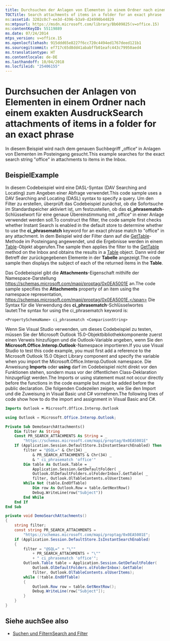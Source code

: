```yaml
---
title: Durchsuchen der Anlagen von Elementen in einem Ordner nach einem exakten Ausdruck
TOCTitle: Search attachments of items in a folder for an exact phrase
ms:assetid: 3202c0c7-ee3d-4396-b3a9-d24990b44829
ms:mtpsurl: https://msdn.microsoft.com/library/Bb609825(v=office.15)
ms:contentKeyID: 55119889
ms.date: 07/24/2014
mtps_version: v=office.15
ms.openlocfilehash: 915ddd65e8227f6cc720c4494ed1767deed121b1
ms.sourcegitcommit: ef717c65d8dd41ababffb01eafc443c79950aed4
ms.translationtype: HT
ms.contentlocale: de-DE
ms.lasthandoff: 10/04/2018
ms.locfileid: "25406155"
---
```

# <a name="search-attachments-of-items-in-a-folder-for-an-exact-phrase"></a><span data-ttu-id="86b34-102">Durchsuchen der Anlagen von Elementen in einem Ordner nach einem exakten Ausdruck</span><span class="sxs-lookup"><span data-stu-id="86b34-102">Search attachments of items in a folder for an exact phrase</span></span>

<span data-ttu-id="86b34-103">In diesem Beispiel wird nach dem genauen Suchbegriff „office“ in Anlagen von Elementen im Posteingang gesucht.</span><span class="sxs-lookup"><span data-stu-id="86b34-103">This example searches for the exact search string "office" in attachments to items in the Inbox.</span></span>

## <a name="example"></a><span data-ttu-id="86b34-104">Beispiel</span><span class="sxs-lookup"><span data-stu-id="86b34-104">Example</span></span>

<span data-ttu-id="86b34-105">In diesem Codebeispiel wird eine DASL-Syntax (DAV Searching and Locating) zum Angeben einer Abfrage verwendet.</span><span class="sxs-lookup"><span data-stu-id="86b34-105">This code sample uses a DAV Searching and Locating (DASL) syntax to specify a query.</span></span> <span data-ttu-id="86b34-106">Um den Filter zu erstellen, überprüft das Codebeispiel zunächst, ob die Sofortsuche im Standardspeicher aktiviert ist, um festzustellen, ob das **ci\_phrasematch**-Schlüsselwort für eine genaue Übereinstimmung mit „office“ in einer Anlage verwendet werden soll.</span><span class="sxs-lookup"><span data-stu-id="86b34-106">To construct the filter, the code sample first checks whether Instant Search is enabled in the default store to determine whether to use the **ci\_phrasematch** keyword for an exact phrase match to "office" in any attachment.</span></span> <span data-ttu-id="86b34-107">In dem Beispiel wird der Filter dann auf die [GetTable](https://msdn.microsoft.com/library/bb612592\(v=office.15\))-Methode im Posteingang angewendet, und die Ergebnisse werden in einem [Table](https://msdn.microsoft.com/library/bb652856\(v=office.15\))-Objekt abgerufen.</span><span class="sxs-lookup"><span data-stu-id="86b34-107">The sample then applies the filter to the [GetTable](https://msdn.microsoft.com/library/bb612592\(v=office.15\)) method on the Inbox and obtains the results in a [Table](https://msdn.microsoft.com/library/bb652856\(v=office.15\)) object.</span></span> <span data-ttu-id="86b34-108">Dann wird der Betreff der zurückgegebenen Elemente in der **Tabelle** angezeigt.</span><span class="sxs-lookup"><span data-stu-id="86b34-108">The code sample then displays the subject of each of the returned items in the **Table**.</span></span>

<span data-ttu-id="86b34-109">Das Codebeispiel gibt die **Attachments**-Eigenschaft mithilfe der Namespace-Darstellung https://schemas.microsoft.com/mapi/proptag/0x0EA5001E an.</span><span class="sxs-lookup"><span data-stu-id="86b34-109">The code sample specifies the **Attachments** property of an item using the namespace representation,  https://schemas.microsoft.com/mapi/proptag/0x0EA5001E.</span></span> <span data-ttu-id="86b34-110">Die Syntax für die Verwendung des **ci\_phrasematch**-Schlüsselwortes lautet:</span><span class="sxs-lookup"><span data-stu-id="86b34-110">The syntax for using the ci_phrasematch keyword is:</span></span>

`<PropertySchemaName> ci_phrasematch <ComparisonString>`

<span data-ttu-id="86b34-111">Wenn Sie Visual Studio verwenden, um dieses Codebeispiel zu testen, müssen Sie der Microsoft Outlook 15.0-Objektbibliothekkomponente zuerst einen Verweis hinzufügen und die Outlook-Variable angeben, wenn Sie den **Microsoft.Office.Interop.Outlook**-Namespace importieren.</span><span class="sxs-lookup"><span data-stu-id="86b34-111">If you use Visual Studio to test this code example, you must first add a reference to the Microsoft Outlook 15.0 Object Library component and specify the   variable when you import the Microsoft.Office.Interop.Outlook namespace.</span></span> <span data-ttu-id="86b34-112">Die Anweisung **Imports** oder **using** darf im Codebeispiel nicht direkt vor den Funktionen stehen, sondern muss vor der öffentlichen Class-Deklaration hinzugefügt werden.</span><span class="sxs-lookup"><span data-stu-id="86b34-112">The Imports or using statement must not occur directly before the functions in the code example but must be added before the public   declaration.</span></span> <span data-ttu-id="86b34-113">Die folgenden Codezeilen zeigen, wie Sie den Import und die Zuweisung in Visual Basic und C\# vornehmen.</span><span class="sxs-lookup"><span data-stu-id="86b34-113">The following lines of code show how to do the import and assignment in Visual Basic and C#.</span></span>

```vb
Imports Outlook = Microsoft.Office.Interop.Outlook
```


```csharp
using Outlook = Microsoft.Office.Interop.Outlook;
```


```vb
Private Sub DemoSearchAttachments()
    Dim filter As String
    Const PR_SEARCH_ATTACHMENTS As String = _
        "https://schemas.microsoft.com/mapi/proptag/0x0EA5001E"
    If (Application.Session.DefaultStore.IsInstantSearchEnabled) Then
        filter = "@SQL=" & Chr(34) _
            & PR_SEARCH_ATTACHMENTS & Chr(34) _
            & " ci_phrasematch 'office'"
        Dim table As Outlook.Table = _
            Application.Session.GetDefaultFolder( _
            Outlook.OlDefaultFolders.olFolderInbox).GetTable( _
            filter, Outlook.OlTableContents.olUserItems)
        While Not (table.EndOfTable)
            Dim row As Outlook.Row = table.GetNextRow()
            Debug.WriteLine(row("Subject"))
        End While
    End If
End Sub
```


```csharp
private void DemoSearchAttachments()
{
    string filter;
    const string PR_SEARCH_ATTACHMENTS =
        "https://schemas.microsoft.com/mapi/proptag/0x0EA5001E";
    if (Application.Session.DefaultStore.IsInstantSearchEnabled)
    {
        filter = "@SQL=" + "\""
            + PR_SEARCH_ATTACHMENTS + "\""
            + " ci_phrasematch 'office'";
        Outlook.Table table = Application.Session.GetDefaultFolder(
            Outlook.OlDefaultFolders.olFolderInbox).GetTable(
            filter, Outlook.OlTableContents.olUserItems);
        while (!table.EndOfTable)
        {
            Outlook.Row row = table.GetNextRow();
            Debug.WriteLine(row["Subject"]);
        }
    }
}
```

## <a name="see-also"></a><span data-ttu-id="86b34-114">Siehe auch</span><span class="sxs-lookup"><span data-stu-id="86b34-114">See also</span></span>

- [<span data-ttu-id="86b34-115">Suchen und Filtern</span><span class="sxs-lookup"><span data-stu-id="86b34-115">Search and Filter</span></span>](search-and-filter.md)

